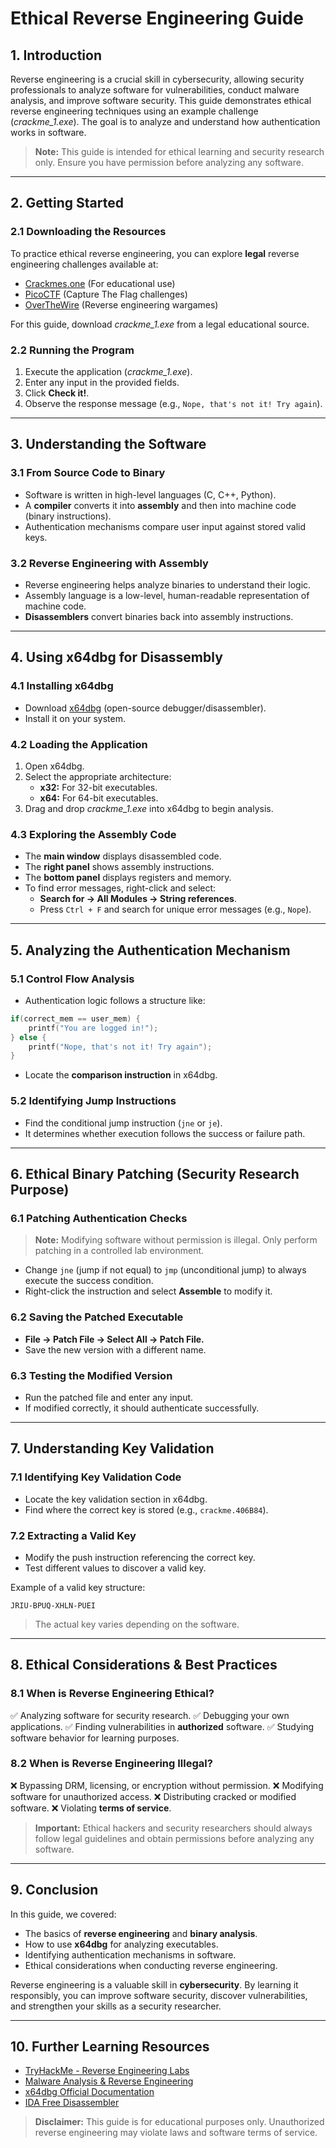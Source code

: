 # Ethical Reverse Engineering Guide

## 1. Introduction
Reverse engineering is a crucial skill in cybersecurity, allowing security professionals to analyze software for vulnerabilities, conduct malware analysis, and improve software security. This guide demonstrates ethical reverse engineering techniques using an example challenge (*crackme_1.exe*). The goal is to analyze and understand how authentication works in software.

> **Note:** This guide is intended for ethical learning and security research only. Ensure you have permission before analyzing any software.

---

## 2. Getting Started

### 2.1 Downloading the Resources
To practice ethical reverse engineering, you can explore **legal** reverse engineering challenges available at:
- [Crackmes.one](https://crackmes.one/) (For educational use)
- [PicoCTF](https://picoctf.org/) (Capture The Flag challenges)
- [OverTheWire](https://overthewire.org/wargames/) (Reverse engineering wargames)

For this guide, download *crackme_1.exe* from a legal educational source.

### 2.2 Running the Program
1. Execute the application (*crackme_1.exe*).
2. Enter any input in the provided fields.
3. Click **Check it!**.
4. Observe the response message (e.g., `Nope, that's not it! Try again`).

---

## 3. Understanding the Software

### 3.1 From Source Code to Binary
- Software is written in high-level languages (C, C++, Python).
- A **compiler** converts it into **assembly** and then into machine code (binary instructions).
- Authentication mechanisms compare user input against stored valid keys.

### 3.2 Reverse Engineering with Assembly
- Reverse engineering helps analyze binaries to understand their logic.
- Assembly language is a low-level, human-readable representation of machine code.
- **Disassemblers** convert binaries back into assembly instructions.

---

## 4. Using x64dbg for Disassembly

### 4.1 Installing x64dbg
- Download [x64dbg](https://github.com/x64dbg/x64dbg/releases) (open-source debugger/disassembler).
- Install it on your system.

### 4.2 Loading the Application
1. Open x64dbg.
2. Select the appropriate architecture:
   - **x32:** For 32-bit executables.
   - **x64:** For 64-bit executables.
3. Drag and drop *crackme_1.exe* into x64dbg to begin analysis.

### 4.3 Exploring the Assembly Code
- The **main window** displays disassembled code.
- The **right panel** shows assembly instructions.
- The **bottom panel** displays registers and memory.
- To find error messages, right-click and select:
  - **Search for → All Modules → String references**.
  - Press `Ctrl + F` and search for unique error messages (e.g., `Nope`).

---

## 5. Analyzing the Authentication Mechanism

### 5.1 Control Flow Analysis
- Authentication logic follows a structure like:

```c
if(correct_mem == user_mem) {
    printf("You are logged in!");
} else {
    printf("Nope, that's not it! Try again");
}
```

- Locate the **comparison instruction** in x64dbg.

### 5.2 Identifying Jump Instructions
- Find the conditional jump instruction (`jne` or `je`).
- It determines whether execution follows the success or failure path.

---

## 6. Ethical Binary Patching (Security Research Purpose)

### 6.1 Patching Authentication Checks
> **Note:** Modifying software without permission is illegal. Only perform patching in a controlled lab environment.

- Change `jne` (jump if not equal) to `jmp` (unconditional jump) to always execute the success condition.
- Right-click the instruction and select **Assemble** to modify it.

### 6.2 Saving the Patched Executable
- **File → Patch File → Select All → Patch File.**
- Save the new version with a different name.

### 6.3 Testing the Modified Version
- Run the patched file and enter any input.
- If modified correctly, it should authenticate successfully.

---

## 7. Understanding Key Validation

### 7.1 Identifying Key Validation Code
- Locate the key validation section in x64dbg.
- Find where the correct key is stored (e.g., `crackme.406B84`).

### 7.2 Extracting a Valid Key
- Modify the push instruction referencing the correct key.
- Test different values to discover a valid key.

Example of a valid key structure:
```plaintext
JRIU-BPUQ-XHLN-PUEI
```

> The actual key varies depending on the software.

---

## 8. Ethical Considerations & Best Practices

### 8.1 When is Reverse Engineering Ethical?
✅ Analyzing software for security research.
✅ Debugging your own applications.
✅ Finding vulnerabilities in **authorized** software.
✅ Studying software behavior for learning purposes.

### 8.2 When is Reverse Engineering Illegal?
❌ Bypassing DRM, licensing, or encryption without permission.
❌ Modifying software for unauthorized access.
❌ Distributing cracked or modified software.
❌ Violating **terms of service**.

> **Important:** Ethical hackers and security researchers should always follow legal guidelines and obtain permissions before analyzing any software.

---

## 9. Conclusion
In this guide, we covered:
- The basics of **reverse engineering** and **binary analysis**.
- How to use **x64dbg** for analyzing executables.
- Identifying authentication mechanisms in software.
- Ethical considerations when conducting reverse engineering.

Reverse engineering is a valuable skill in **cybersecurity**. By learning it responsibly, you can improve software security, discover vulnerabilities, and strengthen your skills as a security researcher.

---

## 10. Further Learning Resources
- [TryHackMe - Reverse Engineering Labs](https://tryhackme.com/)
- [Malware Analysis & Reverse Engineering](https://www.malwareunicorn.org/)
- [x64dbg Official Documentation](https://x64dbg.com/)
- [IDA Free Disassembler](https://hex-rays.com/ida-free/)

> **Disclaimer:** This guide is for educational purposes only. Unauthorized reverse engineering may violate laws and software terms of service.

